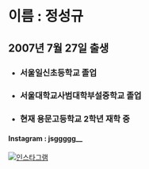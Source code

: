  # **이름** : 정성규 <br>
## 2007년 7월 27일 출생
* ### 서울일신초등학교 졸업
* ### 서울대학교사범대학부설중학교 졸업
* ### 현재 용문고등학교 2학년 재학 중

#### Instagram : jsggggg__
[![인스타그램](https://w7.pngwing.com/pngs/398/444/png-transparent-instagram-thumbnail.png)](https://www.instagram.com/jsggggg__/)